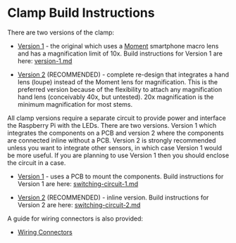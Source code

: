 # Clamp Build Instructions

There are two versions of the clamp:

* [Version 1](./version-1.md) - the original which uses a [Moment](https://www.shopmoment.com/) smartphone macro lens and has a magnification limit of 10x. Build instructions for Version 1 are here: [version-1.md](./version-1.md)

* [Version 2](./version-2.md) (RECOMMENDED) - complete re-design that integrates a hand lens (loupe) instead of the Moment lens for magnification. This is the preferred version because of the flexibility to attach any magnification hand lens (conceivably 40x, but untested). 20x magnification is the minimum magnification for most stems.

All clamp versions require a separate circuit to provide power and interface the Raspberry Pi with the LEDs. There are two versions. Version 1 which integrates the components on a PCB and version 2 where the components are connected inline without a PCB. Version 2 is strongly recommended unless you want to integrate other sensors, in which case Version 1 would be more useful. If you are planning to use Version 1 then you should enclose the circuit in a case.

* [Version 1](./switching-circuit-1.md) - uses a PCB to mount the components. Build instructions for Version 1 are here: [switching-circuit-1.md](./switching-circuit-1.md)

* [Version 2](./switching-circuit-1.md) (RECOMMENDED) - inline version. Build instructions for Version 2 are here: [switching-circuit-2.md](./switching-circuit-2.md)

A guide for wiring connectors is also provided:

* [Wiring Connectors](./wiring-connectors.md)

